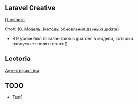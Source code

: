 ## Laravel Creative

[Плейлист](https://www.youtube.com/watch?v=BUiZDl3cokQ&list=PLd2_Os8Cj3t8pnG4ubQemoqnTwf0VFEtU)

Стоп: [10. Модель. Методы обновления данных(update)](https://www.youtube.com/watch?v=jjfbD58s6kA&list=PLd2_Os8Cj3t8pnG4ubQemoqnTwf0VFEtU&index=11)
- В 9 уроке был показан трюк с guarded в модели, который пропускает поля в create()  

## Lectoria

[Аутентификация](https://www.youtube.com/watch?v=prl9r8nBJ5w&list=PLbdTa1GXiMEcIrVQPsGtm0wruT7WeufHp&index=9)

## TODO

- Test1
